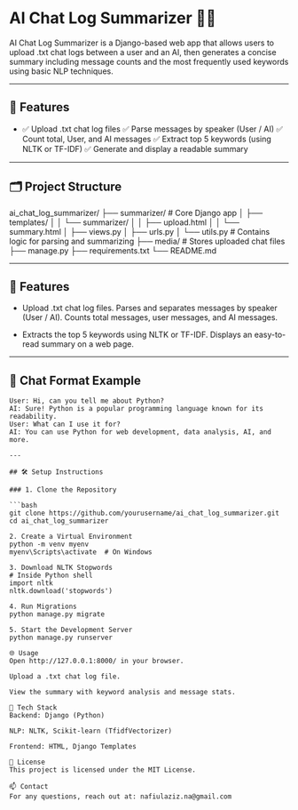 # AI Chat Log Summarizer 🧠💬

AI Chat Log Summarizer is a Django-based web app that allows users to upload .txt chat logs between a user and an AI, then generates a concise summary including message counts and the most frequently used keywords using basic NLP techniques.

---

## 📌 Features

- ✅ Upload .txt chat log files
✅ Parse messages by speaker (User / AI)
✅ Count total, User, and AI messages
✅ Extract top 5 keywords (using NLTK or TF-IDF)
✅ Generate and display a readable summary


---

## 🗂️ Project Structure
ai_chat_log_summarizer/
├── summarizer/ # Core Django app
│ ├── templates/
│ │ └── summarizer/
│ │ ├── upload.html
│ │ └── summary.html
│ ├── views.py
│ ├── urls.py
│ └── utils.py # Contains logic for parsing and summarizing
├── media/ # Stores uploaded chat files
├── manage.py
├── requirements.txt
└── README.md

---

## 🚀 Features

- Upload .txt chat log files.
Parses and separates messages by speaker (User / AI).
Counts total messages, user messages, and AI messages.

- Extracts the top 5 keywords using NLTK or TF-IDF.
Displays an easy-to-read summary on a web page.


---

## 💬 Chat Format Example

```text
User: Hi, can you tell me about Python?
AI: Sure! Python is a popular programming language known for its readability.
User: What can I use it for?
AI: You can use Python for web development, data analysis, AI, and more.

---

## 🛠️ Setup Instructions

### 1. Clone the Repository

```bash
git clone https://github.com/yourusername/ai_chat_log_summarizer.git
cd ai_chat_log_summarizer

2. Create a Virtual Environment
python -m venv myenv
myenv\Scripts\activate  # On Windows

3. Download NLTK Stopwords
# Inside Python shell
import nltk
nltk.download('stopwords')

4. Run Migrations
python manage.py migrate

5. Start the Development Server
python manage.py runserver

🌐 Usage
Open http://127.0.0.1:8000/ in your browser.

Upload a .txt chat log file.

View the summary with keyword analysis and message stats.

🧩 Tech Stack
Backend: Django (Python)

NLP: NLTK, Scikit-learn (TfidfVectorizer)

Frontend: HTML, Django Templates

📄 License
This project is licensed under the MIT License.

📫 Contact
For any questions, reach out at: nafiulaziz.na@gmail.com
